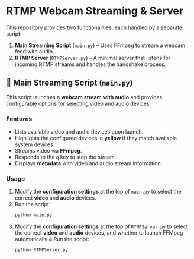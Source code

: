 # RTMP Webcam Streaming & Server

This repository provides two functionalities, each handled by a separate script:
1. **Main Streaming Script** (`main.py`) – Uses FFmpeg to stream a webcam feed with audio.
2. **RTMP Server** (`RTMPServer.py`) – A minimal server that listens for incoming RTMP streams and handles the handshake process.

## 🚀 Main Streaming Script (`main.py`)
This script launches a **webcam stream with audio** and provides configurable options for selecting video and audio devices.

### **Features**
- Lists available video and audio devices upon launch.
- Highlights the configured devices in **yellow** if they match available system devices.
- Streams video via **FFmpeg**.
- Responds to the `q` key to stop the stream.
- Displays **metadata** with video and audio stream information.

### **Usage**
1. Modify the **configuration settings** at the top of `main.py` to select the correct **video** and **audio** devices.
2. Run the script:
   ```sh
   python main.py
3. Modify the **configuration settings** at the top of `RTMPServer.py` to select the correct **video** and **audio** devices, and whether to launch FFMpeg automatically
4.Run the script:
   ```sh
   python RTMPServer.py
